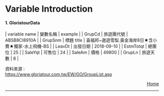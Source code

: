 # Variable Introduction

#### 1. GloriatourData

| variable name | 變數名稱 | example |
| GrupCd | 旅遊團代號 | ABSB8CI8910A |
| GrupSnm | 標題 title | 喜福邦~遨遊雪梨.黃金海岸8日★含小費★獨家-水上飛機-BS |
| LeavDt | 出發日期 | 2018-09-10 |
| EstmTotqt | 總團位 | 25 |
| SaleYqt | 可售位 | 24 |
| SaleAm | 價格 | 49800 |
| GrupLn | 旅遊天數 | 8 |

資料來源 :  <br>
https://www.gloriatour.com.tw/EW/GO/GroupList.asp

<html>
<p align="right">
  <a href = 'https://github.com/f496328mm/FinancialMining/tree/master/OpenData#variable-introduction'> Home </a></p>
</html>

------------------------------------------------------------




